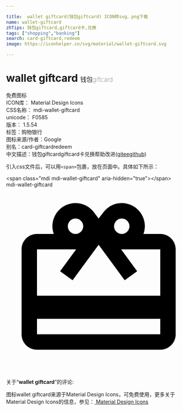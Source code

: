 ```yaml
---

title:  wallet giftcard(钱包giftcard) ICON转svg、png下载
name: wallet-giftcard
zhTips: 钱包giftcard,giftcard卡,兑换
tags: ["shopping","banking"]
search: card-giftcard,redeem
image: https://iconhelper.cn/svg/material/wallet-giftcard.svg

---
```


# wallet giftcard  <small style="font-size: 60%;font-weight: 100">钱包giftcard</small>


<div class="detail-page">
<p>
<span><span class="badge-success badge">免费图标</span> </span>
<br/>
<span>
ICON库：
<span class="badge-secondary badge">Material Design Icons</span> 
</span>
<br/>
<span>
CSS名称：
<span class="badge-secondary badge">mdi-wallet-giftcard</span> 
</span>
<br/>
<span>
unicode：
<span class="badge-secondary badge">F0585</span> 
<copy-btn content='F0585' btn-title=""></copy-btn>
<copy-btn :content='String.fromCodePoint(parseInt("F0585", 16))' btn-title="复制U"></copy-btn>
</span>
<br/>
<span>
版本：
<span class="badge-secondary badge">1.5.54</span> 
</span><br/><span>标签：<span class="badge-light badge"><router-link to="/tags/shopping.html">购物</router-link></span><span class="badge-light badge"><router-link to="/tags/banking.html">银行</router-link></span></span>
<br/>
<span>图标来源/作者：<span class="badge-light badge">Google</span></span> 
<br/>
<span>别名：<span class="badge-light badge">card-giftcard</span><span class="badge-light badge">redeem</span></span><br/><span class="zh-detail">中文描述：<span class="badge-primary badge">钱包giftcard</span><span class="badge-primary badge">giftcard卡</span><span class="badge-primary badge">兑换</span><span class="help-link"><span>帮助改进</span>(<a href="https://gitee.com/liuwave/icon-helper/edit/master/json/material/wallet-giftcard.json" target="_blank" rel="noopener noreferrer">gitee</a><a href="https://github.com/liuwave/icon-helper/edit/master/json/material/wallet-giftcard.json" target="_blank" rel="noopener noreferrer">github</a></span>)</span><br/>
</p>
</div>
<div class="alert alert-dark">
  <i class="mdi mdi-wallet-giftcard mdi-48px"></i>
  <i class="mdi mdi-wallet-giftcard mdi-36px"></i>
  <i class="mdi mdi-wallet-giftcard mdi-24px"></i>
  <i class="mdi mdi-wallet-giftcard mdi-18px"></i>
</div>
<div>
  <p>引入css文件后，可以用<code>&lt;span&gt;</code>包裹，放在页面中。具体如下所示：    
  </p>
  <div class="alert alert-primary" style="font-size: 14px">
    &lt;span class="mdi mdi-wallet-giftcard" aria-hidden="true"&gt;&lt;/span&gt;
    <copy-btn content='<span class="mdi mdi-wallet-giftcard" aria-hidden="true"></span>'></copy-btn>
  </div>
  <div class="alert alert-secondary">
    <i class="mdi mdi-wallet-giftcard"
    style="font-size: 24px"
    aria-hidden="true"></i> mdi-wallet-giftcard
    <copy-btn content="mdi-wallet-giftcard" btn-title="复制图标名称"></copy-btn>
  </div>
</div>
<div id="svg" class="svg-wrap">
<svg xmlns="http://www.w3.org/2000/svg" viewBox="0 0 24 24"><path d="M20,14H4V8H9.08L7,10.83L8.62,12L11,8.76L12,7.4L13,8.76L15.38,12L17,10.83L14.92,8H20M20,19H4V17H20M9,4A1,1 0 0,1 10,5A1,1 0 0,1 9,6A1,1 0 0,1 8,5A1,1 0 0,1 9,4M15,4A1,1 0 0,1 16,5A1,1 0 0,1 15,6A1,1 0 0,1 14,5A1,1 0 0,1 15,4M20,6H17.82C17.93,5.69 18,5.35 18,5A3,3 0 0,0 15,2C13.95,2 13.04,2.54 12.5,3.35L12,4L11.5,3.34C10.96,2.54 10.05,2 9,2A3,3 0 0,0 6,5C6,5.35 6.07,5.69 6.18,6H4C2.89,6 2,6.89 2,8V19C2,20.11 2.89,21 4,21H20C21.11,21 22,20.11 22,19V8C22,6.89 21.11,6 20,6Z" /></svg>
</div>
<detail full-name='mdi-wallet-giftcard'></detail>
<div class="icon-detail__container">
<p>关于“<b>wallet giftcard</b>”的评论:</p>
</div>
<Vssue title="关于“wallet giftcard”的评论" />    
<div><p>图标wallet giftcard来源于Material Design Icons，可免费使用，更多关于 Material Design Icons的信息，参见：<a target="_blank" href="https://iconhelper.cn/material.html"> Material Design Icons</a>
</p></div>
